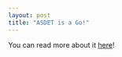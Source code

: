 ```yaml
---
layout: post
title: "ASDET is a Go!"
---
```


You can read more about it [here]!

[here]: {{site.url}}/asdet
